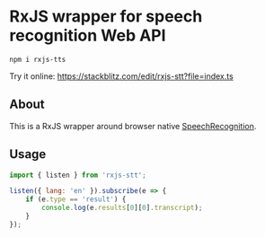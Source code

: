 # RxJS wrapper for speech recognition Web API

```
npm i rxjs-tts
```

Try it online: https://stackblitz.com/edit/rxjs-stt?file=index.ts

## About

This is a RxJS wrapper around browser native [SpeechRecognition](https://developer.mozilla.org/en-US/docs/Web/API/SpeechRecognition).

## Usage

```js
import { listen } from 'rxjs-stt';

listen({ lang: 'en' }).subscribe(e => {
    if (e.type == 'result') {
        console.log(e.results[0][0].transcript);
    }
});
```